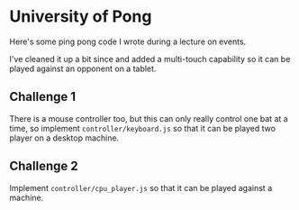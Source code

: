 # University of Pong
Here's some ping pong code I wrote during a lecture on events.

I've cleaned it up a bit since and added a multi-touch capability so it can be played against an opponent on a tablet.

## Challenge 1

There is a mouse controller too, but this can only really control one bat at a time, so implement `controller/keyboard.js` so that it can be played two player on a desktop machine.

## Challenge 2

Implement `controller/cpu_player.js` so that it can be played against a machine.
